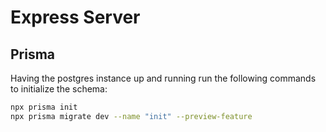 # Express Server

## Prisma

Having the postgres instance up and running run the following commands to initialize the schema:

```bash
npx prisma init
npx prisma migrate dev --name "init" --preview-feature
```